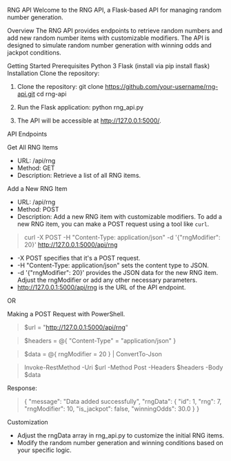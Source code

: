 RNG API
Welcome to the RNG API, a Flask-based API for managing random number generation.

Overview
The RNG API provides endpoints to retrieve random numbers and add new random number items with customizable modifiers. The API is designed to simulate random number generation with winning odds and jackpot conditions.

Getting Started
Prerequisites
Python 3
Flask (install via pip install flask)
Installation
Clone the repository:

1. Clone the repository:
git clone https://github.com/your-username/rng-api.git
cd rng-api

2. Run the Flask application:
python rng_api.py

3. The API will be accessible at http://127.0.0.1:5000/.

API Endpoints

Get All RNG Items
* URL: /api/rng
* Method: GET
* Description: Retrieve a list of all RNG items.

Add a New RNG Item

* URL: /api/rng
* Method: POST
* Description: Add a new RNG item with customizable modifiers.
To add a new RNG item, you can make a POST request using a tool like `curl`.

>curl -X POST -H "Content-Type: application/json" -d '{"rngModifier": 20}' http://127.0.0.1:5000/api/rng

* -X POST specifies that it's a POST request.
* -H "Content-Type: application/json" sets the content type to JSON.
* -d '{"rngModifier": 20}' provides the JSON data for the new RNG item. Adjust the rngModifier or add any other necessary parameters.
* http://127.0.0.1:5000/api/rng is the URL of the API endpoint.

OR

Making a POST Request with PowerShell.

>$url = "http://127.0.0.1:5000/api/rng"


>$headers = @{
    "Content-Type" = "application/json"
}

>$data = @{
    rngModifier = 20
} | ConvertTo-Json

>Invoke-RestMethod -Uri $url -Method Post -Headers $headers -Body $data


Response:
>{
    "message": "Data added successfully",
    "rngData": {
        "id": 1,
        "rng": 7,
        "rngModifier": 10,
        "is_jackpot": false,
        "winningOdds": 30.0
    }
}

Customization
* Adjust the rngData array in rng_api.py to customize the initial RNG items.
* Modify the random number generation and winning conditions based on your specific logic.